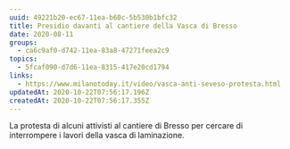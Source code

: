 ```yaml
---
uuid: 49221b20-ec67-11ea-b60c-5b530b1bfc32
title: Presidio davanti al cantiere della Vasca di Bresso
date: 2020-08-11
groups:
  - ca6c9af0-d742-11ea-83a8-47271feea2c9
topics:
  - 5fcaf090-d7d6-11ea-8315-417e20cd1794
links:
  - https://www.milanotoday.it/video/vasca-anti-seveso-protesta.html
updatedAt: 2020-10-22T07:56:17.196Z
createdAt: 2020-10-22T07:56:17.355Z
---
```

La protesta di alcuni attivisti al cantiere di Bresso per cercare di interrompere i lavori della vasca di laminazione.